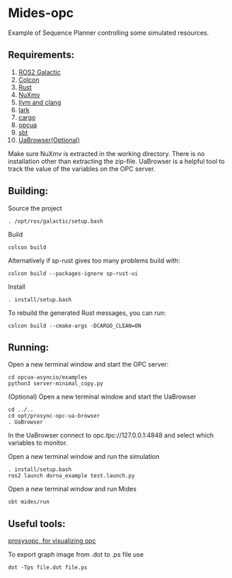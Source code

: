 Mides-opc
====================

Example of Sequence Planner controlling some simulated resources.

Requirements:
-----------------
1. [ROS2 Galactic](https://docs.ros.org/en/foxy/Releases/Release-Galactic-Geochelone.html)
2. [Colcon](https://colcon.readthedocs.io/en/released/user/installation.html)
3. [Rust](https://rustup.rs/)
4. [NuXmv](https://nuxmv.fbk.eu)
5. [llvm and clang](https://rust-lang.github.io/rust-bindgen/requirements.html#clang)
6. [lark](https://pypi.org/project/lark/)
7. [cargo](https://doc.rust-lang.org/cargo/getting-started/installation.html) 
8. [opcua](https://github.com/FreeOpcUa/opcua-asyncio)
9. [sbt](https://www.scala-sbt.org/download.html)
10. [UaBrowser(Optional)](https://www.prosysopc.com/products/opc-ua-browser/)

Make sure NuXmv is extracted in the working directory. There is no installation other than extracting the zip-file.
UaBrowser is a helpful tool to track the value of the variables on the OPC server.

Building:
-----------------
Source the project
```
. /opt/ros/galactic/setup.bash
```

Build
```
colcon build
```

Alternatively if sp-rust gives too many problems build with:
```
colcon build --packages-ignore sp-rust-ui
```

Install
```
. install/setup.bash
```

To rebuild the generated Rust messages, you can run:
```
colcon build --cmake-args -DCARGO_CLEAN=ON
```

Running:
-----------------

Open a new terminal window and start the OPC server:
```
cd opcua-asyncio/examples
python3 server-minimal_copy.py
```

(Optional) Open a new terminal window and start the UaBrowser
```
cd ../..
cd opt/prosync-opc-ua-browser
. UaBrowser
```
In the UaBrowser connect to opc.tpc://127.0.0.1:4848 and select which variables to monitor.

Open a new terminal window and run the simulation
```
. install/setup.bash
ros2 launch dorna_example test.launch.py
```
Open a new terminal window and run Mides
```
sbt mides/run
```

Useful tools:
-----------------
[prosysopc, for visualizing opc](https://www.prosysopc.com/products/opc-ua-browser/)

To export graph image from .dot to .ps file use 
```
dot -Tps file.dot file.ps
```

